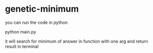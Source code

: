 # genetic-minimum

you can run the code in python

python main.py

it will search for minimum of answer in function with one arg
and return result in terminal 
